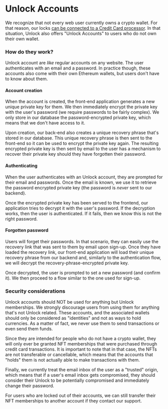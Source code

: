 # Unlock Accounts

We recognize that not every web user currently owns a crypto wallet. For that reason, our locks [can be connected to a Credit Card processor](./). In that situation, Unlock also offers "Unlock Accounts" to users who do not own their own wallet.

### How do they work?

Unlock account are _like_ regular accounts on any website. The user authenticates with an email and a password. In practice though, these accounts also come with their own Ethereum wallets, but users don't have to know about them.

#### Account creation

When the account is created, the front-end application generates a new unique private key for them. We then immediately encrypt the private key with the user's password (we require passwords to be fairly complex). We only store in our database the password-encrypted private key, which means that we don't have access to it.

Upon creation, our back-end also creates a unique recovery phrase that's stored in our database. This unique recovery phrase is then sent to the front-end so it can be used to encrypt the private key again. The resulting encrypted private key is then sent by email to the user has a mechanism to recover their private key should they have forgotten their password.

#### Authenticating

When the user authenticates with an Unlock account, they are prompted for their email and passwords. Once the email is known, we use it to retrieve the password encrypted private key (the password is _never_ sent to our backend).

Once the encrypted private key has been served to the frontend, our application tries to decrypt it with the user's password. If the decryption works, then the user is authenticated. If it fails, then we know this is not the right password.

#### Forgotten password

Users will forget their passwords. In that scenario, they can easily use the recovery link that was sent to them by email upon sign-up. Once they have loaded the recovery link, our front-end application will load their unique recovery phrase from our backend and, similarly to the authentication flow, we will decrypt the recovery-phrase-encrypted private key.

Once decrypted, the user is prompted to set a new password (and confirm it). We then proceed to a flow similar to the one used for sign-up.

### Security considerations

Unlock accounts should NOT be used for anything but Unlock memberships. We strongly discourage users from using them for anything that's not Unlock related. These accounts, and the associated wallets should only be considered as "identities" and not as ways to hold currencies. As a matter of fact, we never use them to send transactions or even send them funds.

Since they are intended for people who do not have a crypto wallet, they will only ever be granted NFT memberships that were purchased through credit card transactions. It is important to note that in that case, the NFTs are not transferable or cancellable, which means that the accounts that "holds" them is not actually able to make transactions with them.

Finally, we currently treat the email inbox of the user as a "trusted" origin, which means that if a user's email inbox gets compromised, they should consider their Unlock to be potentially compromised and immediately change their password.

For users who are locked out of their accounts, we can still transfer their NFT memberships to another account if they contact our support.
